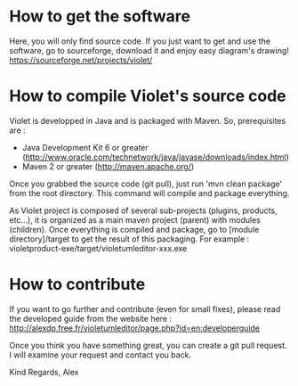 How to get the software
=======================

Here, you will only find source code. If you just want to get and use the software, go to sourceforge, download it and enjoy easy diagram's drawing! https://sourceforge.net/projects/violet/


How to compile Violet's source code
===================================

Violet is developped in Java and is packaged with Maven.
So, prerequisites are :
+ Java Development Kit 6 or greater (http://www.oracle.com/technetwork/java/javase/downloads/index.html)
+ Maven 2 or greater (http://maven.apache.org/)
 
Once you grabbed the source code (git pull), just run 'mvn clean package' from the root directory. This command will compile and package everything. 

As Violet project is composed of several sub-projects (plugins, products, etc...), it is organized as a main maven project (parent) with modules (children). Once everything is compiled and package, go to [module directory]/target to get the result of this packaging. For example : violetproduct-exe/target/violetumleditor-xxx.exe
 

How to contribute
=================

If you want to go further and contribute (even for small fixes), please read the developed guide from the website here : http://alexdp.free.fr/violetumleditor/page.php?id=en:developerguide

Once you think you have something great, you can create a git pull request. I will examine your request and contact you back.



Kind Regards,
Alex
